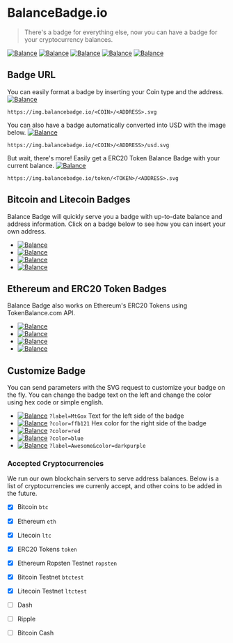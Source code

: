 # BalanceBadge.io

> There's a badge for everything else, now you can have a badge for your cryptocurrency balances. 

[![Balance](https://img.balancebadge.io/eth/0x9eA0C535B3eB166454c8ccBabA86850C8Df3ee57.svg?label=Donations&color=green)](https://img.balancebadge.io/eth/0x9eA0C535B3eB166454c8ccBabA86850C8Df3ee57.svg?label=Donations&color=green) [![Balance](https://img.balancebadge.io/token/0xb64ef51c888972c908cfacf59b47c1afbc0ab8ac/0x4f70dc5da5acf5e71905c3a8473a6d8a7e7ba4c5.svg?color=lightblue)](https://img.balancebadge.io/token/0xb64ef51c888972c908cfacf59b47c1afbc0ab8ac/0x4f70dc5da5acf5e71905c3a8473a6d8a7e7ba4c5.svg?color=lightblue) [![Balance](https://img.balancebadge.io/eth/0x8d12a197cb00d4747a1fe03395095ce2a5cc6819.svg?label=EtherDelta&color=green)](https://img.balancebadge.io/eth/0x8d12a197cb00d4747a1fe03395095ce2a5cc6819.svg?label=EtherDelta&color=green) [![Balance](https://img.balancebadge.io/eth/0xAb5801a7D398351b8bE11C439e05C5B3259aeC9B.svg?label=Vitalik&color=lightblue)](https://img.balancebadge.io/eth/0xAb5801a7D398351b8bE11C439e05C5B3259aeC9B.svg?label=Vitalik&color=lightblue) [![Balance](https://img.balancebadge.io/eth/0xAb5801a7D398351b8bE11C439e05C5B3259aeC9B/usd.svg?label=Vitalik&color=orange)](https://img.balancebadge.io/eth/0xAb5801a7D398351b8bE11C439e05C5B3259aeC9B/usd.svg?label=Vitalik&color=orange)

## Badge URL
You can easily format a badge by inserting your Coin type and the address. [![Balance](https://img.balancebadge.io/btc/1Lk1p9yr2StBnGFtMeqnLHpf8oGL3WdeBM.svg)](https://img.balancebadge.io/btc/1Lk1p9yr2StBnGFtMeqnLHpf8oGL3WdeBM.svg)
```
https://img.balancebadge.io/<COIN>/<ADDRESS>.svg
```
You can also have a badge automatically converted into USD with the image below. [![Balance](https://img.balancebadge.io/eth/0x9ea0c535b3eb166454c8ccbaba86850c8df3ee57/usd.svg)](https://img.balancebadge.io/eth/0x9ea0c535b3eb166454c8ccbaba86850c8df3ee57/usd.svg)
```
https://img.balancebadge.io/<COIN>/<ADDRESS>/usd.svg
```
But wait, there's more! Easily get a ERC20 Token Balance Badge with your current balance. [![Balance](https://img.balancebadge.io/token/0xb64ef51c888972c908cfacf59b47c1afbc0ab8ac/0x4f70dc5da5acf5e71905c3a8473a6d8a7e7ba4c5.svg?color=lightblue)](https://img.balancebadge.io/token/0xb64ef51c888972c908cfacf59b47c1afbc0ab8ac/0x4f70dc5da5acf5e71905c3a8473a6d8a7e7ba4c5.svg?color=lightblue)
```
https://img.balancebadge.io/token/<TOKEN>/<ADDRESS>.svg
```

## Bitcoin and Litecoin Badges
Balance Badge will quickly serve you a badge with up-to-date balance and address information. Click on a badge below to see how you can insert your own address.
- [![Balance](https://img.balancebadge.io/btc/1LhWMukxP6QGhW6TMEZRcqEUW2bFMA4Rwx.svg)](https://img.balancebadge.io/btc/1LhWMukxP6QGhW6TMEZRcqEUW2bFMA4Rwx.svg)
- [![Balance](https://img.balancebadge.io/btctest/2N8GSUUX8rzQdfTw5NvsBNMDB6UhJK2HnAa.svg)](https://img.balancebadge.io/btctest/2N8GSUUX8rzQdfTw5NvsBNMDB6UhJK2HnAa.svg)
- [![Balance](https://img.balancebadge.io/ltc/1LhWMukxP6QGhW6TMEZRcqEUW2bFMA4Rwx.svg)](https://img.balancebadge.io/ltc/1LhWMukxP6QGhW6TMEZRcqEUW2bFMA4Rwx.svg)
- [![Balance](https://img.balancebadge.io/ltctest/mwumPyMeruBENo92MdQ2hTngzvALf9w84c.svg)](https://img.balancebadge.io/ltctest/mwumPyMeruBENo92MdQ2hTngzvALf9w84c.svg)

## Ethereum and ERC20 Token Badges
Balance Badge also works on Ethereum's ERC20 Tokens using TokenBalance.com API. 
- [![Balance](https://img.balancebadge.io/eth/1LhWMukxP6QGhW6TMEZRcqEUW2bFMA4Rwx.svg)](https://img.balancebadge.io/eth/1LhWMukxP6QGhW6TMEZRcqEUW2bFMA4Rwx.svg)
- [![Balance](https://img.balancebadge.io/token/0xB8c77482e45F1F44dE1745F52C74426C631bDD52/0x751b934e7496e437503d74d0679a45e49c0b7071.svg)](https://img.balancebadge.io/token/0xB8c77482e45F1F44dE1745F52C74426C631bDD52/0x751b934e7496e437503d74d0679a45e49c0b7071.svg)
- [![Balance](https://img.balancebadge.io/ropsten/1LhWMukxP6QGhW6TMEZRcqEUW2bFMA4Rwx.svg)](https://img.balancebadge.io/ropsten/1LhWMukxP6QGhW6TMEZRcqEUW2bFMA4Rwx.svg)
- [![Balance](https://img.balancebadge.io/ropsten/1LhWMukxP6QGhW6TMEZRcqEUW2bFMA4Rwx/usd.svg)](https://img.balancebadge.io/ropsten/1LhWMukxP6QGhW6TMEZRcqEUW2bFMA4Rwx/usd.svg)

## Customize Badge
You can send parameters with the SVG request to customize your badge on the fly. You can change the badge text on the left and change the color using hex code or simple english.
- [![Balance](https://img.balancebadge.io/btc/1LhWMukxP6QGhW6TMEZRcqEUW2bFMA4Rwx.svg?label=MtGOX)](https://img.balancebadge.io/btc/1LhWMukxP6QGhW6TMEZRcqEUW2bFMA4Rwx.svg?label=MtGOX) `?label=MtGox` Text for the left side of the badge
- [![Balance](https://img.balancebadge.io/eth/0x004f3e7ffa2f06ea78e14ed2b13e87d710e8013f.svg?color=ffb121)](https://img.balancebadge.io/eth/0x004f3e7ffa2f06ea78e14ed2b13e87d710e8013f.svg?color=ffb121) `?color=ffb121` Hex color for the right side of the badge
- [![Balance](https://img.balancebadge.io/eth/0x004f3e7ffa2f06ea78e14ed2b13e87d710e8013f.svg?color=red)](https://img.balancebadge.io/eth/0x004f3e7ffa2f06ea78e14ed2b13e87d710e8013f.svg?color=red) `?color=red` 
- [![Balance](https://img.balancebadge.io/eth/0x004f3e7ffa2f06ea78e14ed2b13e87d710e8013f.svg?color=blue)](https://img.balancebadge.io/eth/0x004f3e7ffa2f06ea78e14ed2b13e87d710e8013f.svg?color=blue) `?color=blue` 
- [![Balance](https://img.balancebadge.io/eth/0x004f3e7ffa2f06ea78e14ed2b13e87d710e8013f.svg?label=Awesome&color=darkpurple)](https://img.balancebadge.io/eth/0x004f3e7ffa2f06ea78e14ed2b13e87d710e8013f.svg?label=Awesome&color=darkpurple) `?label=Awesome&color=darkpurple` 

### Accepted Cryptocurrencies
We run our own blockchain servers to serve address balances. Below is a list of cryptocurrencies we currenly accept, and other coins to be added in the future.
- [x] Bitcoin `btc`
- [x] Ethereum `eth`
- [x] Litecoin `ltc`
- [x] ERC20 Tokens `token`
- [x] Ethereum Ropsten Testnet `ropsten`
- [x] Bitcoin Testnet `btctest`
- [x] Litecoin Testnet `ltctest`
- [ ] Dash
- [ ] Ripple
- [ ] Bitcoin Cash




